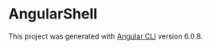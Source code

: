 # AngularShell

This project was generated with [Angular CLI](https://github.com/angular/angular-cli) version 6.0.8.
